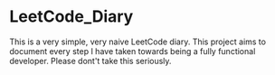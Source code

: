 # LeetCode_Diary

This is a very simple, very naive LeetCode diary.
This project aims to document every step I have taken towards being a fully functional developer. Please dont't take this seriously.
